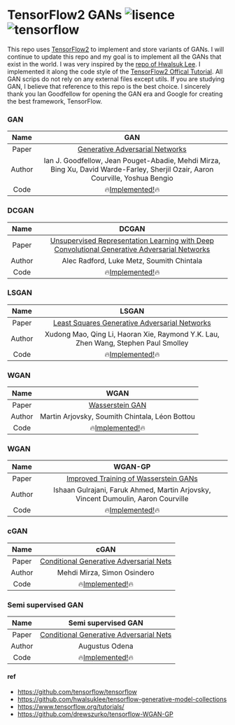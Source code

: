 # TensorFlow2 GANs ![lisence](https://img.shields.io/badge/license-Apache2-lightgrey) ![tensorflow](https://img.shields.io/badge/tensorflow-v2.1-orange)

This repo uses [TensorFlow2](https://github.com/tensorflow/tensorflow) to implement and store variants of GANs. I will continue to update this repo and my goal is to implement all the GANs that exist in the world. I was very inspired by the [repo of Hwalsuk Lee](https://github.com/hwalsuklee/tensorflow-generative-model-collections). I implemented it along the code style of the [TensorFlow2 Offical Tutorial](https://www.tensorflow.org/tutorials/). All GAN scrips do not rely on any external files except utils. If you are studying GAN, I believe that reference to this repo is the best choice. I sincerely thank you Ian Goodfellow for opening the GAN era and Google for creating the best framework, TensorFlow.


### GAN


|  Name  |                                                              GAN                                                               |
| :----: | :----------------------------------------------------------------------------------------------------------------------------: |
| Paper  |                               [Generative Adversarial Networks](https://arxiv.org/abs/1406.2661)                               |
| Author | Ian J. Goodfellow, Jean Pouget-Abadie, Mehdi Mirza, Bing Xu, David Warde-Farley, Sherjil Ozair, Aaron Courville, Yoshua Bengio |
|  Code  |                             🔥[Implemented!](https://github.com/marload/TensorFlow2-GANs/GAN.py)🔥                             |

### DCGAN

|  Name  |                                                              DCGAN                                                               |
| :----: | :------------------------------------------------------------------------------------------------------------------------------: |
| Paper  | [Unsupervised Representation Learning with Deep Convolutional Generative Adversarial Networks](https://arxiv.org/abs/1511.06434) |
| Author |                                            Alec Radford, Luke Metz, Soumith Chintala                                             |
|  Code  |                             🔥[Implemented!](https://github.com/marload/TensorFlow2-GANs/DCGAN.py)🔥                             |

### LSGAN

|  Name  |                                       LSGAN                                        |
| :----: | :--------------------------------------------------------------------------------: |
| Paper  | [Least Squares Generative Adversarial Networks](https://arxiv.org/abs/1611.04076)  |
| Author | Xudong Mao, Qing Li, Haoran Xie, Raymond Y.K. Lau, Zhen Wang, Stephen Paul Smolley |
|  Code  |      🔥[Implemented!](https://github.com/marload/TensorFlow2-GANs/LSGAN.py)🔥      |

### WGAN

|  Name  |                                  WGAN                                   |
| :----: | :---------------------------------------------------------------------: |
| Paper  |           [Wasserstein GAN](https://arxiv.org/abs/1701.07875)           |
| Author |             Martin Arjovsky, Soumith Chintala, Léon Bottou              |
|  Code  | 🔥[Implemented!](https://github.com/marload/TensorFlow2-GANs/WGAN.py)🔥 |


### WGAN

|  Name  |                                      WGAN-GP                                      |
| :----: | :-------------------------------------------------------------------------------: |
| Paper  |     [Improved Training of Wasserstein GANs](https://arxiv.org/abs/1704.00028)     |
| Author | Ishaan Gulrajani, Faruk Ahmed, Martin Arjovsky, Vincent Dumoulin, Aaron Courville |
|  Code  |    🔥[Implemented!](https://github.com/marload/TensorFlow2-GANs/WGAN-GP.py)🔥     |


### cGAN

|  Name  |                                    cGAN                                    |
| :----: | :------------------------------------------------------------------------: |
| Paper  | [Conditional Generative Adversarial Nets](https://arxiv.org/abs/1411.1784) |
| Author |                        Mehdi Mirza, Simon Osindero                         |
|  Code  |  🔥[Implemented!](https://github.com/marload/TensorFlow2-GANs/cGAN.py)🔥   |


### Semi supervised GAN

|  Name  |                            Semi supervised GAN                             |
| :----: | :------------------------------------------------------------------------: |
| Paper  | [Conditional Generative Adversarial Nets](https://arxiv.org/abs/1411.1784) |
| Author |                               Augustus Odena                               |
|  Code  |            🔥[Implemented!](https://arxiv.org/abs/1606.01583)🔥            |

#### ref

* https://github.com/tensorflow/tensorflow
* https://github.com/hwalsuklee/tensorflow-generative-model-collections
* https://www.tensorflow.org/tutorials/
* https://github.com/drewszurko/tensorflow-WGAN-GP
